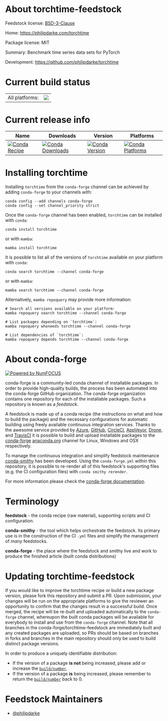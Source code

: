 About torchtime-feedstock
=========================

Feedstock license: [BSD-3-Clause](https://github.com/conda-forge/torchtime-feedstock/blob/main/LICENSE.txt)

Home: https://philipdarke.com/torchtime

Package license: MIT

Summary: Benchmark time series data sets for PyTorch

Development: https://github.com/philipdarke/torchtime

Current build status
====================


<table><tr><td>All platforms:</td>
    <td>
      <a href="https://dev.azure.com/conda-forge/feedstock-builds/_build/latest?definitionId=17361&branchName=main">
        <img src="https://dev.azure.com/conda-forge/feedstock-builds/_apis/build/status/torchtime-feedstock?branchName=main">
      </a>
    </td>
  </tr>
</table>

Current release info
====================

| Name | Downloads | Version | Platforms |
| --- | --- | --- | --- |
| [![Conda Recipe](https://img.shields.io/badge/recipe-torchtime-green.svg)](https://anaconda.org/conda-forge/torchtime) | [![Conda Downloads](https://img.shields.io/conda/dn/conda-forge/torchtime.svg)](https://anaconda.org/conda-forge/torchtime) | [![Conda Version](https://img.shields.io/conda/vn/conda-forge/torchtime.svg)](https://anaconda.org/conda-forge/torchtime) | [![Conda Platforms](https://img.shields.io/conda/pn/conda-forge/torchtime.svg)](https://anaconda.org/conda-forge/torchtime) |

Installing torchtime
====================

Installing `torchtime` from the `conda-forge` channel can be achieved by adding `conda-forge` to your channels with:

```
conda config --add channels conda-forge
conda config --set channel_priority strict
```

Once the `conda-forge` channel has been enabled, `torchtime` can be installed with `conda`:

```
conda install torchtime
```

or with `mamba`:

```
mamba install torchtime
```

It is possible to list all of the versions of `torchtime` available on your platform with `conda`:

```
conda search torchtime --channel conda-forge
```

or with `mamba`:

```
mamba search torchtime --channel conda-forge
```

Alternatively, `mamba repoquery` may provide more information:

```
# Search all versions available on your platform:
mamba repoquery search torchtime --channel conda-forge

# List packages depending on `torchtime`:
mamba repoquery whoneeds torchtime --channel conda-forge

# List dependencies of `torchtime`:
mamba repoquery depends torchtime --channel conda-forge
```


About conda-forge
=================

[![Powered by
NumFOCUS](https://img.shields.io/badge/powered%20by-NumFOCUS-orange.svg?style=flat&colorA=E1523D&colorB=007D8A)](https://numfocus.org)

conda-forge is a community-led conda channel of installable packages.
In order to provide high-quality builds, the process has been automated into the
conda-forge GitHub organization. The conda-forge organization contains one repository
for each of the installable packages. Such a repository is known as a *feedstock*.

A feedstock is made up of a conda recipe (the instructions on what and how to build
the package) and the necessary configurations for automatic building using freely
available continuous integration services. Thanks to the awesome service provided by
[Azure](https://azure.microsoft.com/en-us/services/devops/), [GitHub](https://github.com/),
[CircleCI](https://circleci.com/), [AppVeyor](https://www.appveyor.com/),
[Drone](https://cloud.drone.io/welcome), and [TravisCI](https://travis-ci.com/)
it is possible to build and upload installable packages to the
[conda-forge](https://anaconda.org/conda-forge) [anaconda.org](https://anaconda.org/)
channel for Linux, Windows and OSX respectively.

To manage the continuous integration and simplify feedstock maintenance
[conda-smithy](https://github.com/conda-forge/conda-smithy) has been developed.
Using the ``conda-forge.yml`` within this repository, it is possible to re-render all of
this feedstock's supporting files (e.g. the CI configuration files) with ``conda smithy rerender``.

For more information please check the [conda-forge documentation](https://conda-forge.org/docs/).

Terminology
===========

**feedstock** - the conda recipe (raw material), supporting scripts and CI configuration.

**conda-smithy** - the tool which helps orchestrate the feedstock.
                   Its primary use is in the construction of the CI ``.yml`` files
                   and simplify the management of *many* feedstocks.

**conda-forge** - the place where the feedstock and smithy live and work to
                  produce the finished article (built conda distributions)


Updating torchtime-feedstock
============================

If you would like to improve the torchtime recipe or build a new
package version, please fork this repository and submit a PR. Upon submission,
your changes will be run on the appropriate platforms to give the reviewer an
opportunity to confirm that the changes result in a successful build. Once
merged, the recipe will be re-built and uploaded automatically to the
`conda-forge` channel, whereupon the built conda packages will be available for
everybody to install and use from the `conda-forge` channel.
Note that all branches in the conda-forge/torchtime-feedstock are
immediately built and any created packages are uploaded, so PRs should be based
on branches in forks and branches in the main repository should only be used to
build distinct package versions.

In order to produce a uniquely identifiable distribution:
 * If the version of a package **is not** being increased, please add or increase
   the [``build/number``](https://docs.conda.io/projects/conda-build/en/latest/resources/define-metadata.html#build-number-and-string).
 * If the version of a package **is** being increased, please remember to return
   the [``build/number``](https://docs.conda.io/projects/conda-build/en/latest/resources/define-metadata.html#build-number-and-string)
   back to 0.

Feedstock Maintainers
=====================

* [@philipdarke](https://github.com/philipdarke/)

